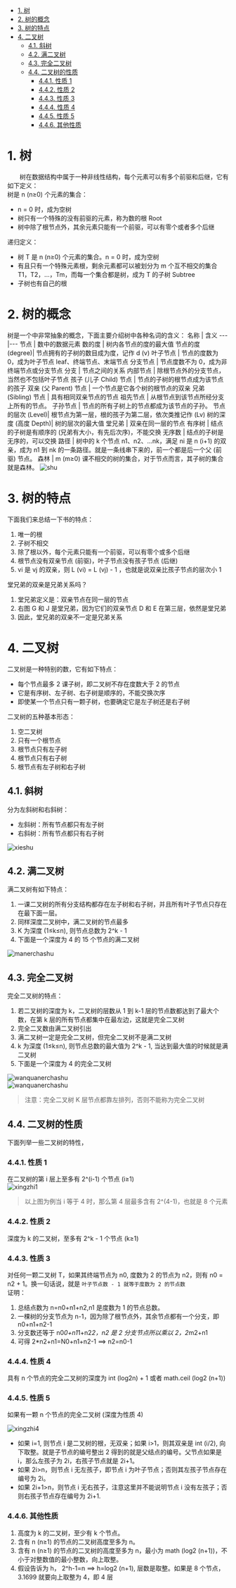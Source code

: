 
- [1. 树](#1-树)
- [2. 树的概念](#2-树的概念)
- [3. 树的特点](#3-树的特点)
- [4. 二叉树](#4-二叉树)
    - [4.1. 斜树](#41-斜树)
    - [4.2. 满二叉树](#42-满二叉树)
    - [4.3. 完全二叉树](#43-完全二叉树)
    - [4.4. 二叉树的性质](#44-二叉树的性质)
        - [4.4.1. 性质 1](#441-性质-1)
        - [4.4.2. 性质 2](#442-性质-2)
        - [4.4.3. 性质 3](#443-性质-3)
        - [4.4.4. 性质 4](#444-性质-4)
        - [4.4.5. 性质 5](#445-性质-5)
        - [4.4.6. 其他性质](#446-其他性质)

# 1. 树
&emsp;&emsp;树在数据结构中属于一种非线性结构，每个元素可以有多个前驱和后继，它有如下定义：  
树是 n (n≥0) 个元素的集合：
- n = 0 时，成为空树
- 树只有一个特殊的没有前驱的元素，称为数的根 Root
- 树中除了根节点外，其余元素只能有一个前驱，可以有零个或者多个后继  

递归定义：
- 树 T 是 n (n≥0) 个元素的集合。n = 0 时，成为空树
- 有且只有一个特殊元素根，剩余元素都可以被划分为 m 个互不相交的集合 T1，T2，...，Tm，而每一个集合都是树，成为 T 的子树 Subtree
- 子树也有自己的根

# 2. 树的概念
树是一个中非常抽象的概念，下面主要介绍树中各种名词的含义：
 名称 | 含义 
---|---
节点 | 数中的数据元素
数的度 | 树内各节点的度的最大值
节点的度 (degree)| 节点拥有的子树的数目成为度，记作 d (v)
叶子节点 | 节点的度数为 0，成为叶子节点 leaf、终端节点、末端节点
分支节点 | 节点度数不为 0，成为非终端节点或分支节点
分支 | 节点之间的关系
内部节点 | 除根节点外的分支节点，当然也不包括叶子节点
孩子 (儿子 Child) 节点 | 节点的子树的根节点成为该节点的孩子
双亲 (父 Parent) 节点 | 一个节点是它各个树的根节点的双亲
兄弟 (Sibling) 节点 | 具有相同双亲节点的节点
祖先节点 | 从根节点到该节点所经分支上所有的节点。
子孙节点 | 节点的所有子树上的节点都成为该节点的子孙。
节点的层次 (Level)| 根节点为第一层，根的孩子为第二层，依次类推记作 (Lv)
树的深度 (高度 Depth)| 树的层次的最大值
堂兄弟 | 双亲在同一层的节点
有序树 | 结点的子树是有顺序的 (兄弟有大小，有先后次序)，不能交换
无序数 | 结点的子树是无序的，可以交换
路径 | 树中的 k 个节点 n1、n2、...nk，满足 ni 是 n (i+1) 的双亲，成为 n1 到 nk 的一条路径。就是一条线串下来的，前一个都是后一个父 (前驱) 节点。
森林 | m (m≥0) 课不相交的树的集合，对于节点而言，其子树的集合就是森林。
![shu](/photo/shu.png)

# 3. 树的特点
下面我们来总结一下书的特点：
1. 唯一的根
2. 子树不相交
3. 除了根以外，每个元素只能有一个前驱，可以有零个或多个后继
4. 根节点没有双亲节点 (前驱)，叶子节点没有孩子节点 (后继)
5. vi 是 vj 的双亲，则 L (vi) = L (vj) - 1 ，也就是说双亲比孩子节点的层次小 1  

堂兄弟的双亲是兄弟关系吗？
1. 堂兄弟定义是：双亲节点在同一层的节点
2. 右图 G 和 J 是堂兄弟，因为它们的双亲节点 D 和 E 在第三层，依然是堂兄弟
3. 因此，堂兄弟的双亲不一定是兄弟关系

# 4. 二叉树
二叉树是一种特别的数，它有如下特点：
- 每个节点最多 2 课子树，即二叉树不存在度数大于 2 的节点
- 它是有序树、左子树、右子树是顺序的，不能交换次序
- 即使某一个节点只有一颗子树，也要确定它是左子树还是右子树  

二叉树的五种基本形态：
1. 空二叉树
2. 只有一个根节点
3. 根节点只有左子树
4. 根节点只有右子树
5. 根节点有左子树和右子树

## 4.1. 斜树
分为左斜树和右斜树：
- 左斜树：所有节点都只有左子树
- 右斜树：所有节点都只有右子树  

![xieshu](/photo/xieshu.png)

## 4.2. 满二叉树
满二叉树有如下特点：
1. 一课二叉树的所有分支结构都存在左子树和右子树，并且所有叶子节点只存在在最下面一层。
2. 同样深度二叉树中，满二叉树的节点最多
3. K 为深度 (1≤k≤n), 则节点总数为 2^k - 1
4. 下面是一个深度为 4 的 15 个节点的满二叉树

![manerchashu](/photo/manerchashu.png)

## 4.3. 完全二叉树
完全二叉树的特点：
1. 若二叉树的深度为 k，二叉树的层数从 1 到 k-1 层的节点数都达到了最大个数，在第 k 层的所有节点都集中在最左边，这就是完全二叉树
2. 完全二叉数由满二叉树引出
3. 满二叉树一定是完全二叉树，但完全二叉树不是满二叉树
4. k 为深度 (1≤k≤n), 则节点总数的最大值为 2^k - 1, 当达到最大值的时候就是满二叉树
5. 下面是一个深度为 4 的完全二叉树

![wanquanerchashu](/photo/wanquanerchashu.png)  
![wanquanerchashu](/photo/wanquanerchashu2.png)

> 注意：完全二叉树 K 层节点都靠左排列，否则不能称为完全二叉树  

## 4.4. 二叉树的性质
下面列举一些二叉树的特性，

### 4.4.1. 性质 1
在二叉树的第 i 层上至多有 2^(i-1) 个节点 (i≥1)  
![xingzhi1](/photo/manerchashu.png)  

> 以上图为例当 i 等于 4 时，那么第 4 层最多含有 2^(4-1)，也就是 8 个元素  

### 4.4.2. 性质 2
深度为 k 的二叉树，至多有 2^k - 1 个节点 (k≥1)

### 4.4.3. 性质 3
对任何一颗二叉树 T，如果其终端节点为 n0, 度数为 2 的节点为 n2，则有 n0 = n2 + 1。换一句话说，就是 `叶子节点数 - 1 就等于度数为 2 的节点数`  
证明：
1. 总结点数为 n=n0+n1+n2,n1 是度数为 1 的节点总数。
2. 一棵树的分支节点为 n-1，因为除了根节点外，其余节点都有一个分支，即 n0+n1+n2-1
3. 分支数还等于 n0*0+n1*1+n2*2，n2 是 2 分支节点所以乘以 2，2*m2+n1
4. 可得 2*n2+n1=N0+n1+n2-1 ==> n2=n0-1

### 4.4.4. 性质 4
具有 n 个节点的完全二叉树的深度为 int (log2n) + 1 或者 math.ceil (log2 (n+1))

### 4.4.5. 性质 5
如果有一颗 n 个节点的完全二叉树 (深度为性质 4)  

![xingzhi4](/photo/xingzhi4.png)
- 如果 i=1, 则节点 i 是二叉树的根，无双亲；如果 i>1，则其双亲是 int (i/2), 向下取整。就是子节点的编号整出 2 得到的就是父结点的编号。父节点如果是 i，那么左孩子为 2i，右孩子节点就是 2i+1。
- 如果 2i>n，则节点 i 无左孩子，即节点 i 为叶子节点；否则其左孩子节点存在编号为 2i。
- 如果 2i+1>n，则节点 i 无右孩子，注意这里并不能说明节点 i 没有左孩子；否则右孩子节点存在编号为 2i+1.

### 4.4.6. 其他性质
1. 高度为 k 的二叉树，至少有 k 个节点。
2. 含有 n (n≥1) 的节点的二叉树高度至多为 n。
3. 含有 n (n≥1) 的节点的二叉树的高度至多为 n，最小为 math (log2 (n+1))，不小于对整数值的最小整数，向上取整。
4. 假设告诉为 h， 2^h-1=n ==> h=log2 (n+1), 层数是取整。如果是 8 个节点，3.1699 就要向上取整为 4，即 4 层